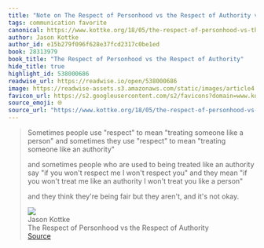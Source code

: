 ```yaml
---
title: "Note on The Respect of Personhood vs the Respect of Authority via Jason Kottke"
tags: communication favorite
canonical: https://www.kottke.org/18/05/the-respect-of-personhood-vs-the-respect-of-authority
author: Jason Kottke
author_id: e15b279f096f628e37fcd2317c0be1ed
book: 28313979
book_title: "The Respect of Personhood vs the Respect of Authority"
hide_title: true
highlight_id: 538000686
readwise_url: https://readwise.io/open/538000686
image: https://readwise-assets.s3.amazonaws.com/static/images/article4.6bc1851654a0.png
favicon_url: https://s2.googleusercontent.com/s2/favicons?domain=www.kottke.org
source_emoji: 🌐
source_url: "https://www.kottke.org/18/05/the-respect-of-personhood-vs-the-respect-of-authority#:~:text=Sometimes%20people%20use,it%27s%20not%20okay."
---
```


> Sometimes people use "respect" to mean "treating someone like a person" and sometimes they use "respect" to mean "treating someone like an authority"
> 
> and sometimes people who are used to being treated like an authority say "if you won't respect me I won't respect you" and they mean "if you won't treat me like an authority I won't treat you like a person"
> 
> and they think they're being fair but they aren't, and it's not okay.
> <div class="quoteback-footer"><div class="quoteback-avatar"><img class="mini-favicon" src="https://s2.googleusercontent.com/s2/favicons?domain=www.kottke.org"></div><div class="quoteback-metadata"><div class="metadata-inner"><span style="display:none">FROM:</span><div aria-label="Jason Kottke" class="quoteback-author"> Jason Kottke</div><div aria-label="The Respect of Personhood vs the Respect of Authority" class="quoteback-title"> The Respect of Personhood vs the Respect of Authority</div></div></div><div class="quoteback-backlink"><a target="_blank" aria-label="go to the full text of this quotation" rel="noopener" href="https://www.kottke.org/18/05/the-respect-of-personhood-vs-the-respect-of-authority#:~:text=Sometimes%20people%20use,it%27s%20not%20okay." class="quoteback-arrow"> Source</a></div></div>